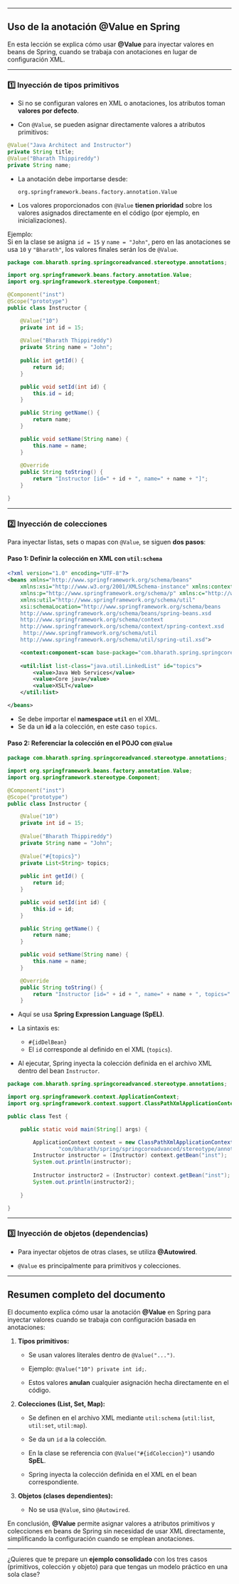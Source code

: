 
---

## Uso de la anotación **@Value** en Spring

En esta lección se explica cómo usar **@Value** para inyectar valores en beans de Spring, cuando se trabaja con anotaciones en lugar de configuración XML.

---

### 1️⃣ Inyección de **tipos primitivos**

- Si no se configuran valores en XML o anotaciones, los atributos toman **valores por defecto**.
    
- Con `@Value`, se pueden asignar directamente valores a atributos primitivos:
    

```java
@Value("Java Architect and Instructor")
private String title;  
@Value("Bharath Thippireddy") 
private String name;
```

- La anotación debe importarse desde:
    
    `org.springframework.beans.factory.annotation.Value`
    
- Los valores proporcionados con `@Value` **tienen prioridad** sobre los valores asignados directamente en el código (por ejemplo, en inicializaciones).
    

Ejemplo:  
Si en la clase se asigna `id = 15` y `name = "John"`, pero en las anotaciones se usa `10` y `"Bharath"`, los valores finales serán los de `@Value`.

```java
package com.bharath.spring.springcoreadvanced.stereotype.annotations;

import org.springframework.beans.factory.annotation.Value;
import org.springframework.stereotype.Component;

@Component("inst")
@Scope("prototype")
public class Instructor {

	@Value("10")
	private int id = 15;
	
	@Value("Bharath Thippireddy")
	private String name = "John";
	
	public int getId() {
		return id;
	}

	public void setId(int id) {
		this.id = id;
	}

	public String getName() {
		return name;
	}

	public void setName(String name) {
		this.name = name;
	}
	
	@Override
	public String toString() {
		return "Instructor [id=" + id + ", name=" + name + "]";
	}

}

```
---

### 2️⃣ Inyección de **colecciones**

Para inyectar listas, sets o mapas con `@Value`, se siguen **dos pasos**:

#### Paso 1: Definir la colección en XML con `util:schema`

```xml
<?xml version="1.0" encoding="UTF-8"?>
<beans xmlns="http://www.springframework.org/schema/beans"
	xmlns:xsi="http://www.w3.org/2001/XMLSchema-instance" xmlns:context="http://www.springframework.org/schema/context"
	xmlns:p="http://www.springframework.org/schema/p" xmlns:c="http://www.springframework.org/schema/c"
	xmlns:util="http://www.springframework.org/schema/util"
	xsi:schemaLocation="http://www.springframework.org/schema/beans
    http://www.springframework.org/schema/beans/spring-beans.xsd
    http://www.springframework.org/schema/context
    http://www.springframework.org/schema/context/spring-context.xsd
     http://www.springframework.org/schema/util
    http://www.springframework.org/schema/util/spring-util.xsd">

	<context:component-scan base-package="com.bharath.spring.springcoreadvanced.stereotype.annotations"/>
	
	<util:list list-class="java.util.LinkedList" id="topics">
		<value>Java Web Services</value>
		<value>Core java</value>
		<value>XSLT</value>
	</util:list>

</beans>
```

- Se debe importar el **namespace `util`** en el XML.
- Se da un **id** a la colección, en este caso `topics`.
    

#### Paso 2: Referenciar la colección en el POJO con `@Value`

```java
package com.bharath.spring.springcoreadvanced.stereotype.annotations;

import org.springframework.beans.factory.annotation.Value;
import org.springframework.stereotype.Component;

@Component("inst")
@Scope("prototype")
public class Instructor {

	@Value("10")
	private int id = 15;
	
	@Value("Bharath Thippireddy")
	private String name = "John";
	
	@Value("#{topics}") 
	private List<String> topics;
	
	public int getId() {
		return id;
	}

	public void setId(int id) {
		this.id = id;
	}

	public String getName() {
		return name;
	}

	public void setName(String name) {
		this.name = name;
	}

	@Override
	public String toString() {
		return "Instructor [id=" + id + ", name=" + name + ", topics=" + topics + "]";
	}

```

- Aquí se usa **Spring Expression Language (SpEL)**.
    
- La sintaxis es:
    
    - `#{idDelBean}`
    - El `id` corresponde al definido en el XML (`topics`).
        
- Al ejecutar, Spring inyecta la colección definida en el archivo XML dentro del bean `Instructor`.

```java
package com.bharath.spring.springcoreadvanced.stereotype.annotations;

import org.springframework.context.ApplicationContext;
import org.springframework.context.support.ClassPathXmlApplicationContext;

public class Test {

	public static void main(String[] args) {

		ApplicationContext context = new ClassPathXmlApplicationContext(
				"com/bharath/spring/springcoreadvanced/stereotype/annotations/config.xml");
		Instructor instructor = (Instructor) context.getBean("inst");
		System.out.println(instructor);
		
		Instructor instructor2 = (Instructor) context.getBean("inst");
		System.out.println(instructor2);
		
	}

}

```

---

### 3️⃣ Inyección de **objetos (dependencias)**

- Para inyectar objetos de otras clases, se utiliza **@Autowired**.
    
- `@Value` es principalmente para primitivos y colecciones.
    

---

## Resumen completo del documento

El documento explica cómo usar la anotación **@Value** en Spring para inyectar valores cuando se trabaja con configuración basada en anotaciones:

1. **Tipos primitivos:**
    
    - Se usan valores literales dentro de `@Value("...")`.
        
    - Ejemplo: `@Value("10") private int id;`.
        
    - Estos valores **anulan** cualquier asignación hecha directamente en el código.
        
2. **Colecciones (List, Set, Map):**
    
    - Se definen en el archivo XML mediante `util:schema` (`util:list`, `util:set`, `util:map`).
        
    - Se da un `id` a la colección.
        
    - En la clase se referencia con `@Value("#{idColeccion}")` usando **SpEL**.
        
    - Spring inyecta la colección definida en el XML en el bean correspondiente.
        
3. **Objetos (clases dependientes):**
    
    - No se usa `@Value`, sino `@Autowired`.
        

En conclusión, **@Value** permite asignar valores a atributos primitivos y colecciones en beans de Spring sin necesidad de usar XML directamente, simplificando la configuración cuando se emplean anotaciones.

---

¿Quieres que te prepare un **ejemplo consolidado** con los tres casos (primitivos, colección y objeto) para que tengas un modelo práctico en una sola clase?